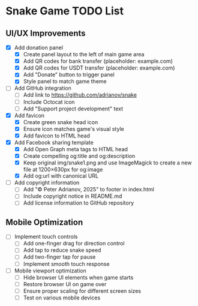 # Snake Game TODO List

## UI/UX Improvements
- [x] Add donation panel
  - [x] Create panel layout to the left of main game area
  - [x] Add QR codes for bank transfer (placeholder: example.com)
  - [x] Add QR codes for USDT transfer (placeholder: example.com)
  - [x] Add "Donate" button to trigger panel
  - [x] Style panel to match game theme

- [ ] Add GitHub integration
  - [ ] Add link to https://github.com/adrianov/snake
  - [ ] Include Octocat icon
  - [ ] Add "Support project development" text

- [x] Add favicon
  - [x] Create green snake head icon
  - [x] Ensure icon matches game's visual style
  - [x] Add favicon to HTML head

- [x] Add Facebook sharing template
  - [x] Add Open Graph meta tags to HTML head
  - [x] Create compelling og:title and og:description
  - [x] Keep original img/snake1.png and use ImageMagick to create a new file at 1200×630px for og:image
  - [x] Add og:url with canonical URL

- [ ] Add copyright information
  - [ ] Add "© Peter Adrianov, 2025" to footer in index.html
  - [ ] Include copyright notice in README.md
  - [ ] Add license information to GitHub repository

## Mobile Optimization
- [ ] Implement touch controls
  - [ ] Add one-finger drag for direction control
  - [ ] Add tap to reduce snake speed
  - [ ] Add two-finger tap for pause
  - [ ] Implement smooth touch response

- [ ] Mobile viewport optimization
  - [ ] Hide browser UI elements when game starts
  - [ ] Restore browser UI on game over
  - [ ] Ensure proper scaling for different screen sizes
  - [ ] Test on various mobile devices